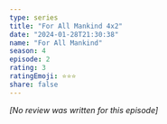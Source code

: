 ```yaml
---
type: series
title: "For All Mankind 4x2"
date: "2024-01-28T21:30:38"
name: "For All Mankind"
season: 4
episode: 2
rating: 3
ratingEmoji: ⭐️⭐️⭐️
share: false
---
```


_[No review was written for this episode]_
